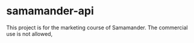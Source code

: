 # samamander-api
This project is for the marketing course of Samamander. The commercial use is not allowed,
